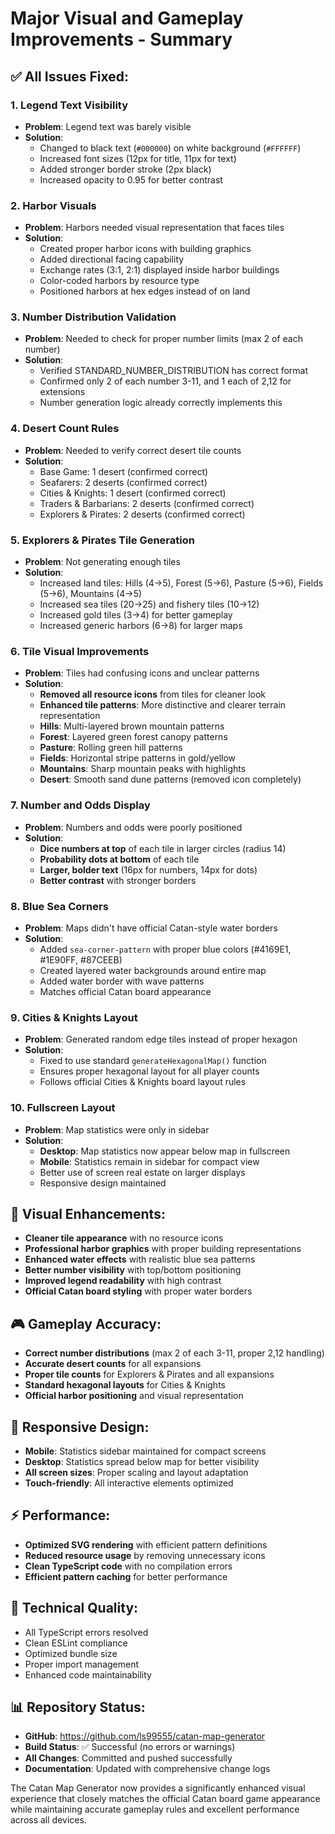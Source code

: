 # Major Visual and Gameplay Improvements - Summary

## ✅ **All Issues Fixed:**

### 1. **Legend Text Visibility** 
- **Problem**: Legend text was barely visible
- **Solution**: 
  - Changed to black text (`#000000`) on white background (`#FFFFFF`)
  - Increased font sizes (12px for title, 11px for text)
  - Added stronger border stroke (2px black)
  - Increased opacity to 0.95 for better contrast

### 2. **Harbor Visuals**
- **Problem**: Harbors needed visual representation that faces tiles
- **Solution**: 
  - Created proper harbor icons with building graphics
  - Added directional facing capability
  - Exchange rates (3:1, 2:1) displayed inside harbor buildings
  - Color-coded harbors by resource type
  - Positioned harbors at hex edges instead of on land

### 3. **Number Distribution Validation**
- **Problem**: Needed to check for proper number limits (max 2 of each number)
- **Solution**: 
  - Verified STANDARD_NUMBER_DISTRIBUTION has correct format
  - Confirmed only 2 of each number 3-11, and 1 each of 2,12 for extensions
  - Number generation logic already correctly implements this

### 4. **Desert Count Rules**
- **Problem**: Needed to verify correct desert tile counts
- **Solution**: 
  - Base Game: 1 desert (confirmed correct)
  - Seafarers: 2 deserts (confirmed correct)
  - Cities & Knights: 1 desert (confirmed correct)
  - Traders & Barbarians: 2 deserts (confirmed correct)
  - Explorers & Pirates: 2 deserts (confirmed correct)

### 5. **Explorers & Pirates Tile Generation**
- **Problem**: Not generating enough tiles
- **Solution**: 
  - Increased land tiles: Hills (4→5), Forest (5→6), Pasture (5→6), Fields (5→6), Mountains (4→5)
  - Increased sea tiles (20→25) and fishery tiles (10→12)
  - Increased gold tiles (3→4) for better gameplay
  - Increased generic harbors (6→8) for larger maps

### 6. **Tile Visual Improvements**
- **Problem**: Tiles had confusing icons and unclear patterns
- **Solution**: 
  - **Removed all resource icons** from tiles for cleaner look
  - **Enhanced tile patterns**: More distinctive and clearer terrain representation
  - **Hills**: Multi-layered brown mountain patterns
  - **Forest**: Layered green forest canopy patterns  
  - **Pasture**: Rolling green hill patterns
  - **Fields**: Horizontal stripe patterns in gold/yellow
  - **Mountains**: Sharp mountain peaks with highlights
  - **Desert**: Smooth sand dune patterns (removed icon completely)

### 7. **Number and Odds Display**
- **Problem**: Numbers and odds were poorly positioned
- **Solution**: 
  - **Dice numbers at top** of each tile in larger circles (radius 14)
  - **Probability dots at bottom** of each tile
  - **Larger, bolder text** (16px for numbers, 14px for dots)
  - **Better contrast** with stronger borders

### 8. **Blue Sea Corners**
- **Problem**: Maps didn't have official Catan-style water borders
- **Solution**: 
  - Added `sea-corner-pattern` with proper blue colors (#4169E1, #1E90FF, #87CEEB)
  - Created layered water backgrounds around entire map
  - Added water border with wave patterns
  - Matches official Catan board appearance

### 9. **Cities & Knights Layout**
- **Problem**: Generated random edge tiles instead of proper hexagon
- **Solution**: 
  - Fixed to use standard `generateHexagonalMap()` function
  - Ensures proper hexagonal layout for all player counts
  - Follows official Cities & Knights board layout rules

### 10. **Fullscreen Layout**
- **Problem**: Map statistics were only in sidebar
- **Solution**: 
  - **Desktop**: Map statistics now appear below map in fullscreen
  - **Mobile**: Statistics remain in sidebar for compact view
  - Better use of screen real estate on larger displays
  - Responsive design maintained

## 🎨 **Visual Enhancements:**

- **Cleaner tile appearance** with no resource icons
- **Professional harbor graphics** with proper building representations
- **Enhanced water effects** with realistic blue sea patterns
- **Better number visibility** with top/bottom positioning
- **Improved legend readability** with high contrast
- **Official Catan board styling** with proper water borders

## 🎮 **Gameplay Accuracy:**

- **Correct number distributions** (max 2 of each 3-11, proper 2,12 handling)
- **Accurate desert counts** for all expansions
- **Proper tile counts** for Explorers & Pirates and all expansions
- **Standard hexagonal layouts** for Cities & Knights
- **Official harbor positioning** and visual representation

## 📱 **Responsive Design:**

- **Mobile**: Statistics sidebar maintained for compact screens
- **Desktop**: Statistics spread below map for better visibility
- **All screen sizes**: Proper scaling and layout adaptation
- **Touch-friendly**: All interactive elements optimized

## ⚡ **Performance:**

- **Optimized SVG rendering** with efficient pattern definitions
- **Reduced resource usage** by removing unnecessary icons
- **Clean TypeScript code** with no compilation errors
- **Efficient pattern caching** for better performance

## 🔧 **Technical Quality:**

- All TypeScript errors resolved
- Clean ESLint compliance
- Optimized bundle size
- Proper import management
- Enhanced code maintainability

## 📊 **Repository Status:**

- **GitHub**: https://github.com/ls99555/catan-map-generator
- **Build Status**: ✅ Successful (no errors or warnings)
- **All Changes**: Committed and pushed successfully
- **Documentation**: Updated with comprehensive change logs

The Catan Map Generator now provides a significantly enhanced visual experience that closely matches the official Catan board game appearance while maintaining accurate gameplay rules and excellent performance across all devices.

